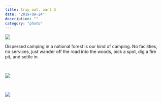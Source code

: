 ```yaml
---
title: trip out, part 3
date: "2019-09-24"
description: ""
category: "photo"
---
```


![ ](https://sosphotoblog.s3.us-east-2.amazonaws.com/blog/2019/2019-09-24/tripout-1.jpg)

Dispersed camping in a national forest is our kind of camping. No facilities, no services, just wander off the road into the woods, pick a spot, dig a fire pit, and settle in.

&nbsp;

![ ](https://sosphotoblog.s3.us-east-2.amazonaws.com/blog/2019/2019-09-24/tripout-2.jpg)

&nbsp;

![ ](https://sosphotoblog.s3.us-east-2.amazonaws.com/blog/2019/2019-09-24/tripout-3.jpg)
